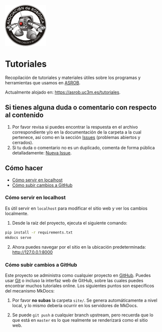 [![asrob-uc3m logo](docs/assets/asrob-135x135.png)](https://asrob.uc3m.es)

# Tutoriales

Recopilación de tutoriales y materiales útiles sobre los programas y herramientas que usamos en [ASROB](https://asrob.uc3m.es).

Actualmente alojado en: <https://asrob.uc3m.es/tutoriales>.

## Si tienes alguna duda o comentario con respecto al contenido

1. Por favor revisa si puedes encontrar la respuesta en el archivo correspondiente y/o en la documentación de la carpeta a la cual pertenece, así como en la sección [Issues](https://github.com/asrob-uc3m/tutoriales/issues) (problemas abiertos y cerrados).
2. Si tu duda o comentario no es un duplicado, comenta de forma pública detalladamente: [Nueva Issue](https://github.com/asrob-uc3m/tutoriales/issues/new).

## Cómo hacer
* [Cómo servir en localhost](#cómo-servir-servir-en-localhost)
* [Cómo subir cambios a GitHub](#cómo-subir-cambios-a-github)

### Cómo servir en localhost
Es útil servir en `localhost` para modificar el sitio web y ver los cambios localmente.

1. Desde la raíz del proyecto, ejecuta el siguiente comando:
```bash
pip install -r requirements.txt
mkdocs serve
```

2. Ahora puedes navegar por el sitio en la ubicación predeterminada: <http://127.0.0.1:8000>

### Cómo subir cambios a GitHub
Este proyecto se administra como cualquier proyecto en [GitHub](https://www.github.com). Puedes usar [Git](https://git-scm.com) o incluso la interfaz web de GitHub, sobre las cuales puedes encontrar muchos tutoriales online. Los siguientes puntos son específicos del mecanismo MkDocs:

1. Por favor **no subas** la carpeta `site/`. Se genera automáticamente a nivel local, y lo mismo debería ocurrir en los servidores de MkDocs.

2. Se puede `git push` a cualquier branch upstream, pero recuerda que lo que está en `master` es lo que realmente se renderizará como el sitio web.
